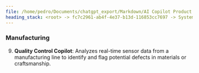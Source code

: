 ```yaml
---
file: /home/pedro/Documents/chatgpt_export/Markdown/AI Copilot Product Ideas.md
heading_stack: <root> -> fc7c2961-ab4f-4e37-b13d-116853cc7697 -> System -> 19e4a094-193a-49f0-aa64-3c33adbe3f9c -> System -> aaa2618b-4514-47d8-a099-61958eb722a2 -> User -> ed8e41d9-ea7c-481f-a304-ab51893d032d -> Assistant -> Scientific Research -> Writing and Content Creation -> Software Development -> Art and Design -> Medicine -> Engineering -> Finance -> Law -> Education -> Music and Audio -> Miscellaneous -> aaa2b1fb-7ebf-40dd-b953-cbb1f0cdbe03 -> User -> 166936ba-4eaf-4ddd-b22b-368da9916e80 -> Assistant -> Computational Biology -> Mental Health -> Aerospace Engineering -> Archaeology -> Film and Theatre -> Agriculture -> Veterinary Medicine -> Fire Safety and Emergency Response -> Manufacturing
---
```

### Manufacturing
9. **Quality Control Copilot**: Analyzes real-time sensor data from a manufacturing line to identify and flag potential defects in materials or craftsmanship.

